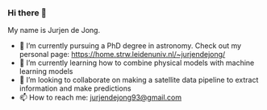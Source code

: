 ### Hi there 👋

My name is Jurjen de Jong.

- 🔭 I’m currently pursuing a PhD degree in astronomy. Check out my personal page: https://home.strw.leidenuniv.nl/~jurjendejong/
- 🌱 I’m currently learning how to combine physical models with machine learning models
- 👯 I’m looking to collaborate on making a satellite data pipeline to extract information and make predictions
- 📫 How to reach me: jurjendejong93@gmail.com
